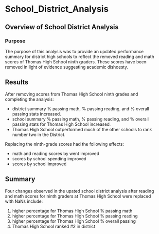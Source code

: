 # School_District_Analysis
## Overview of School District Analysis
### Purpose

The purpose of this analysis was to provide an updated performance summary for district high schools to reflect the removed reading and math scores of Thomas High School ninth graders.  These scores have been removed in light of evidence suggesting academic dishoesty.

## Results

After removing scores from Thomas High School ninth grades and completing the analysis:
* district summary % passing math, % passing reading, and % overall passing stats increased.
* school summary % passing math, % passing reading, and % overall passing stats for Thomas High School increased.
* Thomas High School outperformed much of the other schools to rank number two in the District.

Replacing the ninth-grade scores had the following effects:
* math and reading scores by went improved
* scores by school spending improved
* scores by school improved

## Summary

Four changes observed in the upated school district analysis after reading and math scores for ninth graders at Thomas High School were replaced with NaNs include:
1) higher percentage for Thomas High School % passing math
2) higher percentage for Thomas High School % passing reading
3) higher percentage for Thomas High School % overall passing
4) Thomas High School ranked #2 in district
